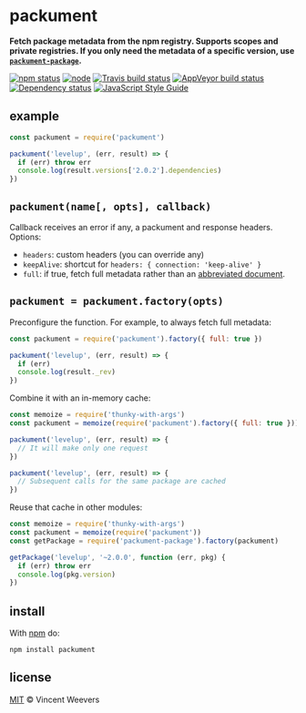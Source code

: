 # packument

**Fetch package metadata from the npm registry. Supports scopes and private registries. If you only need the metadata of a specific version, use [`packument-package`](https://www.npmjs.org/package/packument-package).**

[![npm status](http://img.shields.io/npm/v/packument.svg?style=flat-square)](https://www.npmjs.org/package/packument)
[![node](https://img.shields.io/node/v/packument.svg?style=flat-square)](https://www.npmjs.org/package/packument)
[![Travis build status](https://img.shields.io/travis/vweevers/packument.svg?style=flat-square&label=travis)](http://travis-ci.org/vweevers/packument)
[![AppVeyor build status](https://img.shields.io/appveyor/ci/vweevers/packument.svg?style=flat-square&label=appveyor)](https://ci.appveyor.com/project/vweevers/packument)
[![Dependency status](https://img.shields.io/david/vweevers/packument.svg?style=flat-square)](https://david-dm.org/vweevers/packument)
[![JavaScript Style Guide](https://img.shields.io/badge/code_style-standard-brightgreen.svg?style=flat-square)](https://standardjs.com)

## example

```js
const packument = require('packument')

packument('levelup', (err, result) => {
  if (err) throw err
  console.log(result.versions['2.0.2'].dependencies)
})
```

## `packument(name[, opts], callback)`

Callback receives an error if any, a packument and response headers. Options:

- `headers`: custom headers (you can override any)
- `keepAlive`: shortcut for `headers: { connection: 'keep-alive' }`
- `full`: if true, fetch full metadata rather than an [abbreviated document](https://github.com/npm/registry/blob/master/docs/responses/package-metadata.md).

## `packument = packument.factory(opts)`

Preconfigure the function. For example, to always fetch full metadata:

```js
const packument = require('packument').factory({ full: true })

packument('levelup', (err, result) => {
  if (err)
  console.log(result._rev)
})
```

Combine it with an in-memory cache:

```js
const memoize = require('thunky-with-args')
const packument = memoize(require('packument').factory({ full: true }))

packument('levelup', (err, result) => {
  // It will make only one request
})

packument('levelup', (err, result) => {
  // Subsequent calls for the same package are cached
})
```

Reuse that cache in other modules:

```js
const memoize = require('thunky-with-args')
const packument = memoize(require('packument'))
const getPackage = require('packument-package').factory(packument)

getPackage('levelup', '~2.0.0', function (err, pkg) {
  if (err) throw err
  console.log(pkg.version)
})
```

## install

With [npm](https://npmjs.org) do:

```
npm install packument
```

## license

[MIT](http://opensource.org/licenses/MIT) © Vincent Weevers
